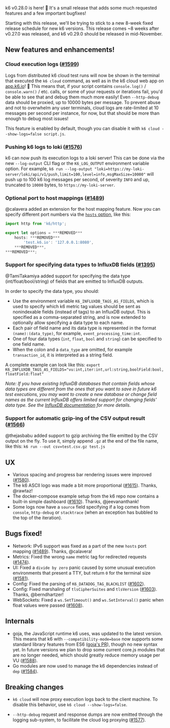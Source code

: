 k6 v0.28.0 is here! :tada: It's a small release that adds some much requested features and a few important bugfixes!

Starting with this release, we'll be trying to stick to a new 8-week fixed release schedule for new k6 versions. This release comes ~8 weeks after v0.27.0 was released, and k6 v0.29.0 should be released in mid-November.

## New features and enhancements!

### Cloud execution logs ([#1599](https://github.com/loadimpact/k6/pull/1599))

Logs from distributed k6 cloud test runs will now be shown in the terminal that executed the `k6 cloud` command, as well as in the k6 cloud web app on [app.k6.io](https://app.k6.io/)! :tada: This means that, if your script contains `console.log()` / `console.warn()` / etc. calls, or some of your requests or iterations fail, you'd be able to see that and debug them much more easily! Even `--http-debug` data should be proxied, up to 10000 bytes per message. To prevent abuse and not to overwhelm any user terminals, cloud logs are rate-limited at 10 messages per second per instance, for now, but that should be more than enough to debug most issues!

This feature is enabled by default, though you can disable it with `k6 cloud --show-logs=false script.js`.


### Pushing k6 logs to loki ([#1576](https://github.com/loadimpact/k6/pull/1576))

k6 can now push its execution logs to a loki server! This can be done via the new `--log-output` CLI flag or the `K6_LOG_OUTPUT` environment variable option. For example, `k6 run --log-output "loki=https://my-loki-server/loki/api/v1/push,limit=100,level=info,msgMaxSize=10000"` will push up to 100 k6 log messages per second, of severity `INFO` and up, truncated to `10000` bytes, to `https://my-loki-server`.

### Optional port to host mappings ([#1489](https://github.com/loadimpact/k6/pull/1489))

@calavera added an extension for the host mapping feature. Now you can specify different port numbers via the [`hosts` option](https://k6.io/docs/using-k6/options#hosts), like this:

```js
import http from 'k6/http';

export let options = ***REMOVED***
    hosts: ***REMOVED***
        'test.k6.io': '127.0.0.1:8080',
    ***REMOVED***,
***REMOVED***;
```

### Support for specifying data types to InfluxDB fields ([#1395](https://github.com/loadimpact/k6/pull/1395))

@TamiTakamiya added support for specifying the data type (int/float/bool/string) of fields that are emitted to InfluxDB outputs.

In order to specify the data type, you should:
- Use the environment variable `K6_INFLUXDB_TAGS_AS_FIELDS`, which is used to specify which k6 metric tag values should be sent as nonindexable fields (instead of tags) to an InfluxDB output. This is specified as a comma-separated string, and is now extended to optionally allow specifying a data type to each name.
- Each pair of field name and its data type is represented in the format `(name):(data_type)`, for example, `event_processing_time:int`.
- One of four data types (`int`, `float`, `bool` and `string`) can be specified to one field name.
- When the colon and a `data_type` are omitted, for example `transaction_id`, it is interpreted as a string field.

A complete example can look like this: `export K6_INFLUXDB_TAGS_AS_FIELDS="vu:int,iter:int,url:string,boolField:bool,floatField:float"`

_Note: If you have existing InfluxDB databases that contain fields whose data types are different from the ones that you want to save in future k6 test executions, you may want to create a new database or change field names as the current InfluxDB offers limited support for changing fields' data type. See the [InfluxDB documentation](https://docs.influxdata.com/influxdb/v1.8/troubleshooting/frequently-asked-questions/#can-i-change-a-field-s-data-type) for more details._

### Support for automatic gzip-ing of the CSV output result ([#1566](https://github.com/loadimpact/k6/pull/1566))

@thejasbabu added support to gzip archiving the file emitted by the CSV output on the fly. To use it, simply append `.gz` at the end of the file name, like this: `k6 run --out csv=test.csv.gz test.js`

## UX

- Various spacing and progress bar rendering issues were improved ([#1580](https://github.com/loadimpact/k6/issues/1580)).
- The k6 ASCII logo was made a bit more proportional ([#1615](https://github.com/loadimpact/k6/pull/1615/commits/54a3168f0945fa8243edb7540fe78ad7ac66a8dc)). Thanks, @rawtaz!
- The docker-compose example setup from the k6 repo now contains a built-in simple dashboard ([#1610](https://github.com/loadimpact/k6/pull/1610)). Thanks, @jeevananthank!
- Some logs now have a `source` field specifying if a log comes from `console`, `http-debug` or `stacktrace` (when an exception has bubbled to the top of the iteration).

## Bugs fixed!

- Network: IPv6 support was fixed as a part of the new `hosts` port mapping ([#1489](https://github.com/loadimpact/k6/pull/1489)). Thanks, @calavera!
- Metrics: Fixed the wrong `name` metric tag for redirected requests ([#1474](https://github.com/loadimpact/k6/issues/1474)).
- UI: Fixed a `divide by zero` panic caused by some unusual execution environments that present a TTY, but return `0` for the terminal size ([#1581](https://github.com/loadimpact/k6/pull/1581)).
- Config: Fixed the parsing of `K6_DATADOG_TAG_BLACKLIST` ([#1602](https://github.com/loadimpact/k6/issues/1602)).
- Config: Fixed marshaling of `tlsCipherSuites` and `tlsVersion` ([#1603](https://github.com/loadimpact/k6/pull/1603)). Thanks, @berndhartzer!
- WebSockets: Fixed a `ws.SetTimeout()` and `ws.SetInterval()` panic when float values were passed ([#1608](https://github.com/loadimpact/k6/pull/1608)).

## Internals

- goja, the JavaScript runtime k6 uses, was updated to the latest version. This means that k6 with `--compatibility-mode=base` now supports some standard library features from ES6 ([goja's PR](https://github.com/dop251/goja/pull/180)), though no new syntax yet. In future versions we plan to drop some current core.js modules that are no longer needed, which should greatly reduce memory usage per VU ([#1588](https://github.com/loadimpact/k6/pull/1588)).
- Go modules are now used to manage the k6 dependencies instead of `dep` ([#1584](https://github.com/loadimpact/k6/pull/1584)).

## Breaking changes

- `k6 cloud` will now proxy execution logs back to the client machine. To disable this behavior, use `k6 cloud --show-logs=false`.

- `--http-debug` request and response dumps are now emitted through the logging sub-system, to facilitate the cloud log proxying ([#1577](https://github.com/loadimpact/k6/pull/1577)).
